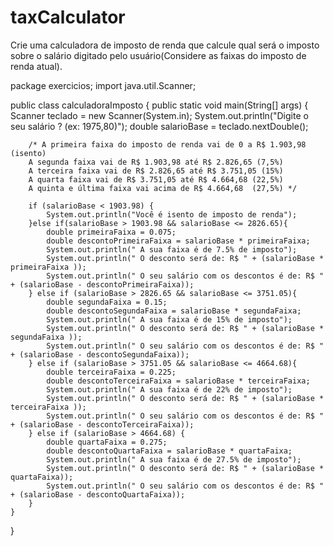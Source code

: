 # taxCalculator
Crie uma calculadora de imposto de renda que calcule qual será o imposto sobre o salário digitado pelo usuário(Considere as faixas do imposto de renda atual). 


package exercicios;
import java.util.Scanner;

public class calculadoraImposto {
    public static void main(String[] args) {
        Scanner teclado = new Scanner(System.in);
        System.out.println("Digite o seu salário ?  (ex: 1975,80)");
        double salarioBase = teclado.nextDouble();

        /* A primeira faixa do imposto de renda vai de 0 a R$ 1.903,98 (isento)
        A segunda faixa vai de R$ 1.903,98 até R$ 2.826,65 (7,5%)
        A terceira faixa vai de R$ 2.826,65 até R$ 3.751,05 (15%)
        A quarta faixa vai de R$ 3.751,05 até R$ 4.664,68 (22,5%)
        A quinta e última faixa vai acima de R$ 4.664,68  (27,5%) */

        if (salarioBase < 1903.98) {
            System.out.println("Você é isento de imposto de renda");
        }else if(salarioBase > 1903.98 && salarioBase <= 2826.65){
            double primeiraFaixa = 0.075;
            double descontoPrimeiraFaixa = salarioBase * primeiraFaixa;
            System.out.println(" A sua faixa é de 7.5% de imposto");
            System.out.println(" O desconto será de: R$ " + (salarioBase * primeiraFaixa ));
            System.out.println(" O seu salário com os descontos é de: R$ " + (salarioBase - descontoPrimeiraFaixa));
        } else if (salarioBase > 2826.65 && salarioBase <= 3751.05){
            double segundaFaixa = 0.15;
            double descontoSegundaFaixa = salarioBase * segundaFaixa;
            System.out.println(" A sua faixa é de 15% de imposto");
            System.out.println(" O desconto será de: R$ " + (salarioBase * segundaFaixa ));
            System.out.println(" O seu salário com os descontos é de: R$ " + (salarioBase - descontoSegundaFaixa));
        } else if (salarioBase > 3751.05 && salarioBase <= 4664.68){
            double terceiraFaixa = 0.225;
            double descontoTerceiraFaixa = salarioBase * terceiraFaixa;
            System.out.println(" A sua faixa é de 22% de imposto");
            System.out.println(" O desconto será de: R$ " + (salarioBase * terceiraFaixa ));
            System.out.println(" O seu salário com os descontos é de: R$ " + (salarioBase - descontoTerceiraFaixa));
        } else if (salarioBase > 4664.68) {
            double quartaFaixa = 0.275;
            double descontoQuartaFaixa = salarioBase * quartaFaixa;
            System.out.println(" A sua faixa é de 27.5% de imposto");
            System.out.println(" O desconto será de: R$ " + (salarioBase * quartaFaixa));
            System.out.println(" O seu salário com os descontos é de: R$ " + (salarioBase - descontoQuartaFaixa));
        }
    }

}

